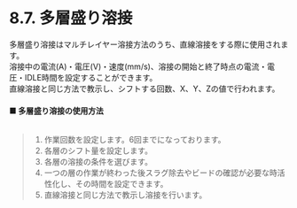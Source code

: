 # 8.7. 多層盛り溶接

多層盛り溶接はマルチレイヤー溶接方法のうち、直線溶接をする際に使用されます。\
溶接中の電流(A)・電圧(V)・速度(mm/s)、溶接の開始と終了時点の電流・電圧・IDLE時間を設定することができます。\
直線溶接と同じ方法で教示し、シフトする回数、X、Y、Zの値で行われます。

#### ■ 多層盛り溶接の使用方法

<figure><img src="./img/section5.7.1.jpg" alt=""><figcaption></figcaption></figure>

> 1. 作業回数を設定します。6回までになっております。
> 2. 各層のシフト量を設定します。
> 3. 各層の溶接の条件を選びます。
> 4. 一つの層の作業が終わった後スラグ除去やビードの確認が必要な時活性化し、その時間を設定できます。
> 5. 直線溶接と同じ方法で教示し溶接を行います。
